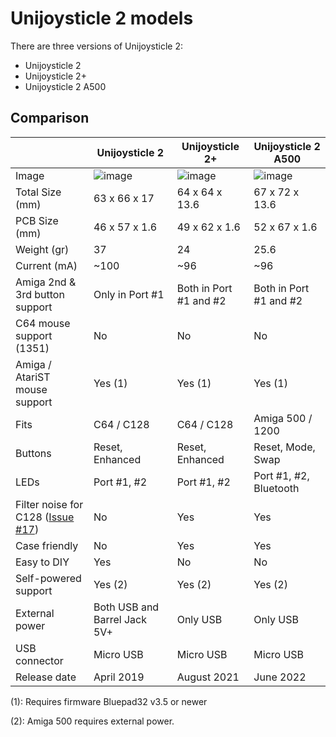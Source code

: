 # Unijoysticle 2 models

There are three versions of Unijoysticle 2:

* Unijoysticle 2
* Unijoysticle 2+
* Unijoysticle 2 A500

## Comparison


|  | Unijoysticle 2| Unijoysticle 2+| Unijoysticle 2 A500 |
| -  | --- | --- | --- |
| Image | ![image](https://lh3.googleusercontent.com/pw/AM-JKLXpBksdWND9DRVNId7tD0Xu60LuzvqbpaxiHebCCeHMaT12xe2bTaGBj7_WgS1I-tEk9Y7LiGon1DZnizIW-hLphqs6ORjlTndJbMlr7s32_OafxEm62HUKCI3kKTuW-eAFwhkNnY4ILlmdrpnvywGnYQ=-no)| ![image](https://lh3.googleusercontent.com/pw/AM-JKLWJM_5d8T14zDuxqlXjW2vpPSLVKPNlKP6UBYeWYyuQuqrkmHcIXvUMlndllsSY8tUerPeH5RAt9-5K9Jm9cIaY6ygskRG-7z-iK3eWBjt5xyrqZbry89Q9xGNzNziYlSGq1QxsHSnjkwI58qMfTdHwsA=-no) | ![image](https://lh3.googleusercontent.com/pw/AM-JKLUwS8RAHNHQjKu5SoMwRxoVEkz3lsKJO8t_ZzfSOjrG5ob3pfVd8mLehZ41fbATW1hNJimxTa01DdWyXOa6c4NaihipJfRlOhTfBbPhgXQvjrjsigOJxYfShCvfUm41aHiDrG3K6rpt-FJgOwNHft-2Zw=-no) |
| Total Size (mm) | 63 x 66 x 17 | 64 x 64 x 13.6 | 67 x 72 x 13.6 |
| PCB Size (mm) | 46 x 57 x 1.6 | 49 x 62 x 1.6 | 52 x 67 x 1.6 |
| Weight (gr) | 37 | 24 | 25.6 |
| Current (mA)| ~100 | ~96 | ~96 |
| Amiga 2nd & 3rd button support| Only in Port #1| Both in Port #1 and #2 | Both in Port #1 and #2 |
| C64 mouse support (1351) | No | No | No |
| Amiga / AtariST mouse support | Yes (1) | Yes (1) | Yes  (1)|
| Fits | C64 / C128 | C64 / C128 | Amiga 500 / 1200 |
| Buttons | Reset, Enhanced | Reset, Enhanced | Reset, Mode,  Swap |
| LEDs | Port #1, #2 | Port #1, #2 | Port #1, #2, Bluetooth |
| Filter noise for C128 ([Issue #17][issue_17]) | No | Yes | Yes |
| Case friendly | No | Yes | Yes |
| Easy to DIY | Yes | No | No |
| Self-powered support | Yes (2) | Yes (2) | Yes (2) |
| External power | Both USB and Barrel Jack 5V+ | Only USB | Only USB |
| USB connector | Micro USB | Micro USB | Micro USB |
| Release date | April 2019 | August 2021 | June 2022 |

(1): Requires firmware Bluepad32 v3.5 or newer

(2): Amiga 500 requires external power.

[issue_17]: https://gitlab.com/ricardoquesada/unijoysticle2/-/issues/17
